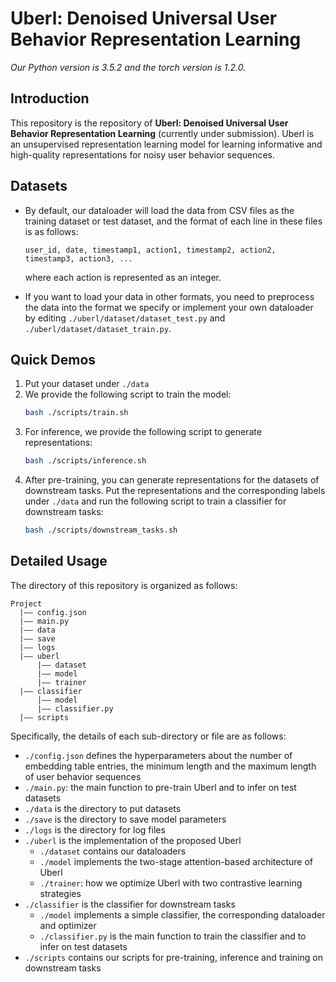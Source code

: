 # Uberl: Denoised Universal User Behavior Representation Learning

*Our Python version is 3.5.2 and the torch version is 1.2.0.*

## Introduction
This repository is the repository of **Uberl: Denoised Universal User Behavior Representation Learning** (currently under submission). Uberl is an unsupervised representation learning model for learning informative and high-quality representations for noisy user behavior sequences.

## Datasets
+ By default, our dataloader will load the data from CSV files as the training dataset or test dataset, and the format of each line in these files is as follows:

  ~~~
  user_id, date, timestamp1, action1, timestamp2, action2, timestamp3, action3, ...
  ~~~
  where each action is represented as an integer.

+ If you want to load your data in other formats, you need to preprocess the data into the format we specify or implement your own dataloader by editing `./uberl/dataset/dataset_test.py` and `./uberl/dataset/dataset_train.py`.

## Quick Demos
1. Put your dataset under `./data`
2. We provide the following script to train the model:
    ```bash
    bash ./scripts/train.sh
    ``` 
3. For inference, we provide the following script to generate representations:
    ```bash
    bash ./scripts/inference.sh
    ```
4. After pre-training, you can generate representations for the datasets of downstream tasks. Put the representations and the corresponding labels under `./data` and run the following script to train a classifier for downstream tasks:
   ```bash
   bash ./scripts/downstream_tasks.sh
   ```

## Detailed Usage
The directory of this repository is organized as follows:
```
Project
  |—— config.json
  |—— main.py
  |—— data
  |—— save
  |—— logs
  |—— uberl
      |—— dataset
      |—— model
      |—— trainer
  |—— classifier
      |—— model
      |—— classifier.py
  |—— scripts
```
Specifically, the details of each sub-directory or file are as follows:
+ `./config.json` defines the hyperparameters about the number of embedding table entries, the minimum length and the maximum length of user behavior sequences
+ `./main.py`: the main function to pre-train Uberl and to infer on test datasets
+ `./data` is the directory to put datasets
+ `./save` is the directory to save model parameters
+ `./logs` is the directory for log files
+ `./uberl` is the implementation of the proposed Uberl
  + `./dataset` contains our dataloaders
  + `./model` implements the two-stage attention-based architecture of Uberl
  + `./trainer`: how we optimize Uberl with two contrastive learning strategies  
+ `./classifier` is the classifier for downstream tasks
  + `./model` implements a simple classifier, the corresponding dataloader and optimizer
  + `./classifier.py` is the main function to train the classifier and to infer on test datasets
+ `./scripts` contains our scripts for pre-training, inference and training on downstream tasks